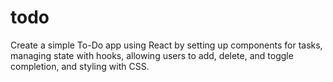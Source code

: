 # todo
Create a simple To-Do app using React by setting up components for tasks, managing state with hooks, allowing users to add, delete, and toggle completion, and styling with CSS.

